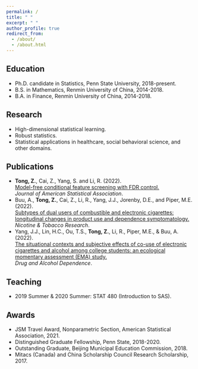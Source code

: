 ```yaml
---
permalink: /
title: " "
excerpt: " "
author_profile: true
redirect_from: 
  - /about/
  - /about.html
---
```


## Education

* Ph.D. candidate in Statistics, Penn State University, 2018-present.
* B.S.  in Mathematics, Renmin University of China, 2014-2018.
* B.A.  in Finance, Renmin University of China, 2014-2018. 


## Research

* High-dimensional statistical learning.
* Robust statistics.
* Statistical applications in healthcare, social behavioral science, and other domains.


## Publications

* **Tong, Z.**, Cai, Z., Yang, S. and Li, R. (2022). \
  [Model-free conditional feature screening with FDR control.](https://doi.org/10.1080/01621459.2022.2063130) \
  *Journal of American Statistical Association*.
* Buu, A., **Tong, Z.**, Cai, Z., Li, R., Yang, J.J., Jorenby, D.E., and Piper, M.E. (2022). \
  [Subtypes of dual users of combustible and electronic cigarettes: longitudinal changes in product use and dependence symptomatology.](https://academic.oup.com/ntr/advance-article/doi/10.1093/ntr/ntac151/6615357) \
  *Nicotine & Tobacco Research*.
* Yang, J.J., Lin, H.C., Ou, T.S., **Tong, Z.**, Li, R., Piper, M.E., & Buu, A. (2022). \
  [The situational contexts and subjective effects of co-use of electronic cigarettes and alcohol among college students: an ecological momentary assessment (EMA) study.](https://www.sciencedirect.com/science/article/abs/pii/S0376871622003313) \
  *Drug and Alcohol Dependence*.


## Teaching

* 2019 Summer & 2020 Summer: STAT 480 (Introduction to SAS).


## Awards

* JSM Travel Award, Nonparametric Section, American Statistical Association, 2021.
* Distinguished Graduate Fellowship, Penn State, 2018-2020.
* Outstanding Graduate, Beijing Municipal Education Commission, 2018.
* Mitacs (Canada) and China Scholarship Council Research Scholarship, 2017.
